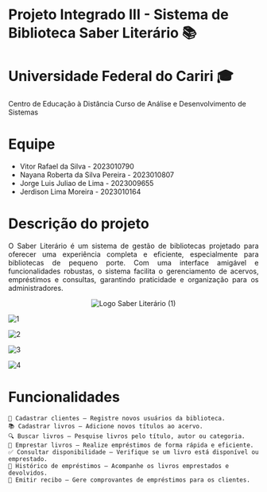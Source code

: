   # Projeto Integrado III - Sistema de Biblioteca Saber Literário 📚

  # Universidade Federal do Cariri   🎓
  Centro de Educação à Distância Curso de Análise e Desenvolvimento de Sistemas

  # Equipe
  * Vitor Rafael da Silva -  2023010790
  * Nayana Roberta da Silva Pereira - 2023010807
  * Jorge Luis Juliao de Lima - 2023009655
  * Jerdison Lima Moreira - 2023010164

  
  # Descrição do projeto 

<p align="justify">
O Saber Literário é um sistema de gestão de bibliotecas projetado para oferecer uma experiência completa e eficiente, especialmente para bibliotecas de pequeno porte. Com uma interface amigável e funcionalidades robustas, o sistema facilita o gerenciamento de acervos, empréstimos e consultas, garantindo praticidade e organização para os administradores.
  
<div align="center">
  
![Logo  Saber Literário (1)](https://github.com/user-attachments/assets/5edc4cd6-ef7d-4e20-903e-2d2d59e027e7)

</div>

![1](https://github.com/user-attachments/assets/e7380072-f9d6-4309-b752-e31ddf457e97)

![2](https://github.com/user-attachments/assets/c1eae3d8-f9c3-42d3-bd29-a10844c0923c)

![3](https://github.com/user-attachments/assets/bef704c1-806f-4e73-bc8a-2d0fb0327214)

![4](https://github.com/user-attachments/assets/356de5cc-ccd0-4ebe-8bfd-480e8a65eb4c)

 # Funcionalidades
   
    📌 Cadastrar clientes – Registre novos usuários da biblioteca.
    📚 Cadastrar livros – Adicione novos títulos ao acervo.
    🔍 Buscar livros – Pesquise livros pelo título, autor ou categoria.
    🔄 Emprestar livros – Realize empréstimos de forma rápida e eficiente.
    ✅ Consultar disponibilidade – Verifique se um livro está disponível ou emprestado.
    📜 Histórico de empréstimos – Acompanhe os livros emprestados e devolvidos.
    🧾 Emitir recibo – Gere comprovantes de empréstimos para os clientes.
</p>
